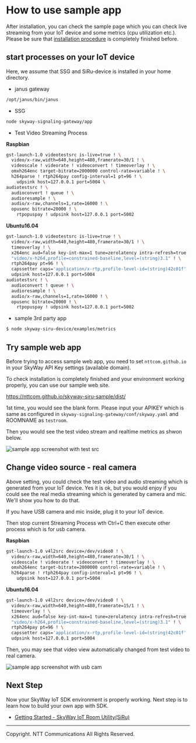 # How to use sample app

After installation, you can check the sample page which you can check live streaming from your IoT device and some metrics (cpu utilization etc.). Please be sure that [installation procedure](./how_to_install.md) is completely finished before.

## start processes on your IoT device

Here, we assume that SSG and SiRu-device is installed in your home directory.

* janus gateway

```bash
/opt/janus/bin/janus
```

* SSG

```bash
node skyway-signaling-gateway/app
```

* Test Video Streaming Process

**Raspbian**

```bash
gst-launch-1.0 videotestsrc is-live=true ! \
  video/x-raw,width=640,height=480,framerate=30/1 ! \
  videoscale ! videorate ! videoconvert ! timeoverlay ! \
  omxh264enc target-bitrate=2000000 control-rate=variable ! \
  h264parse ! rtph264pay config-interval=1 pt=96 ! \
    udpsink host=127.0.0.1 port=5004 \
audiotestsrc ! \
  audioconvert ! queue ! \
  audioresample ! \
  audio/x-raw,channels=1,rate=16000 ! \
  opusenc bitrate=20000 ! \
    rtpopuspay ! udpsink host=127.0.0.1 port=5002
```

**Ubuntu16.04**

```bash
gst-launch-1.0 videotestsrc is-live=true ! \
  video/x-raw,width=640,height=480,framerate=30/1 ! \
  timeoverlay ! \
  x264enc aud=false key-int-max=1 tune=zerolatency intra-refresh=true ! \
  "video/x-h264,profile=constrained-baseline,level=(string)3.1" ! \
  rtph264pay pt=96 ! \
  capssetter caps='application/x-rtp,profile-level-id=(string)42c01f' ! \
  udpsink host=127.0.0.1 port=5004
audiotestsrc ! \
  audioconvert ! queue ! \
  audioresample ! \
  audio/x-raw,channels=1,rate=16000 ! \
  opusenc bitrate=20000 ! \
    rtpopuspay ! udpsink host=127.0.0.1 port=5002
```

* sample 3rd party app

```bash
$ node skyway-siru-device/examples/metrics
```

## Try sample web app

Before trying to access sample web app, you need to set ``nttcom.github.io`` in your SkyWay API Key settings (available domain).

To check installation is completely finished and your environment working properly, you can use our sample web site.

https://nttcom.github.io/skyway-siru-sample/dist/

1st time, you would see the blank form. Please input your APIKEY which is same as configured in ``skyway-signaling-gateway/conf/skyway.yaml`` and ROOMNAME as ``testroom``.

Then you would see the test video stream and realtime metrics as shwon below.

![sample app screenshot with test src](https://nttcom.github.io/skyway-iot-sdk/images/iot_sample_app_bar.png)

## Change video source - real camera

Above setting, you could check the test video and audio streaming which is generated from your IoT device. Yes it is ok, but you would enjoy if you could see the real media streaming which is generated by camera and mic. We'll show you how to do that.

If you have USB camera and mic inside, plug it to your IoT device.

Then stop current Streaming Process wth Ctrl+C then execute other process which is for usb camera.

**Raspbian**

```bash
gst-launch-1.0 v4l2src device=/dev/video0 ! \
  video/x-raw,width=640,height=480,framerate=30/1 ! \
  videoscale ! videorate ! videoconvert ! timeoverlay ! \
  omxh264enc target-bitrate=2000000 control-rate=variable ! \
  h264parse ! rtph264pay config-interval=1 pt=96 ! \
    udpsink host=127.0.0.1 port=5004
```

**Ubuntu16.04**

```bash
gst-launch-1.0 v4l2src device=/dev/video0 ! \
  video/x-raw,width=640,height=480,framerate=15/1 ! \
  timeoverlay ! \
  x264enc aud=false key-int-max=1 tune=zerolatency intra-refresh=true ! \
  "video/x-h264,profile=constrained-baseline,level=(string)3.1" ! \
  rtph264pay pt=96 ! \
  capssetter caps='application/x-rtp,profile-level-id=(string)42c01f' ! \
  udpsink host=127.0.0.1 port=5004
```

Then, you may see that video view automatically changed from test video to real camera.

![sample app screenshot with usb cam](https://nttcom.github.io/skyway-iot-sdk/images/iot_sample_app_me.png)

## Next Step

Now your SkyWay IoT SDK environment is properly working. Next step is to learn how to build your own app with SDK.
* [Getting Started - SkyWay IoT Room Utility(SiRu)](./how_to_use_siru.md)

---
Copyright. NTT Communications All Rights Reserved.
